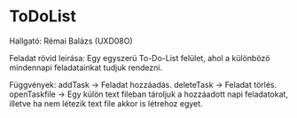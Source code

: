# ToDoList

Hallgató: Rémai Balázs (UXD08O)

Feladat rövid leirása: Egy egyszerü To-Do-List felület, ahol a különbözö mindennapi feladatainkat tudjuk rendezni.

Függvények: addTask -> Feladat hozzáadás.
            deleteTask -> Feladat törlés.
            openTaskfile -> Egy külön text fileban tároljuk a hozzáadott napi feladatokat, illetve ha nem létezik text file akkor is létrehoz egyet.
            
